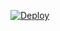 [![Deploy](https://www.herokucdn.com/deploy/button.png)](https://dashboard.heroku.com/new?template=https://github.com/hfererdw/0906.git)
